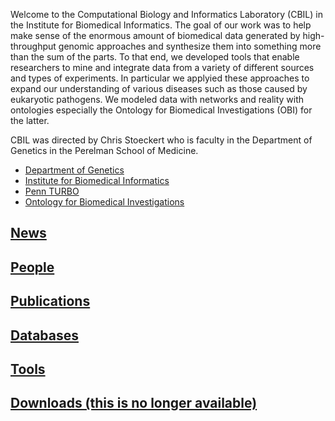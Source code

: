<p>
  Welcome to the Computational Biology and Informatics Laboratory (CBIL) in the Institute for Biomedical Informatics. The goal of our work was to help make sense of the enormous amount of biomedical data generated by high-throughput genomic approaches and synthesize them into something more than the sum of the parts. To that end, we developed tools that enable researchers to mine and integrate data from a variety of different sources and types of experiments. In particular we applyied these approaches to expand our understanding of various diseases such as those caused by eukaryotic pathogens. We modeled data with networks and reality with ontologies especially the Ontology for Biomedical Investigations (OBI) for the latter.  
</p>
<p>
CBIL was directed by Chris Stoeckert who is faculty in the Department of Genetics in the Perelman School of Medicine. 
</p>
<ul>
<li><a href="http://www.med.upenn.edu/genetics/">Department of Genetics</a></li>
<li><a href="http://ibi.med.upenn.edu/">Institute for Biomedical Informatics</a></li>
<li><a href="https://pennturbo.github.io/Turbo-Documentation/">Penn TURBO</a></li>
<li><a href="http://obi-ontology.org/">Ontology for Biomedical Investigations</a></li>
</ul>

## [News](news.md)
## [People](people.md)
## [Publications](publications.md)
## [Databases](databases.md)
## [Tools](tools.md)
## [Downloads (this is no longer available)](past-projects/ContentNotAvailable.md)
